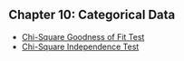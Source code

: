 ## Chapter 10: Categorical Data
- [Chi-Square Goodness of Fit Test](https://github.com/EducationShinyAppTeam/ChiSquare_Goodness_of_Fit_Test)
- [Chi-Square Independence Test](https://github.com/EducationShinyAppTeam/ChiSquare_Independence_Test)
